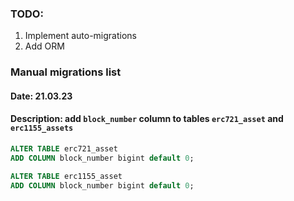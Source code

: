 ### TODO:

1. Implement auto-migrations
2. Add ORM

### Manual migrations list

#### Date: 21.03.23

#### Description: add `block_number` column to tables `erc721_asset` and `erc1155_assets`

```sql
ALTER TABLE erc721_asset
ADD COLUMN block_number bigint default 0;
```

```sql
ALTER TABLE erc1155_asset
ADD COLUMN block_number bigint default 0;
```
